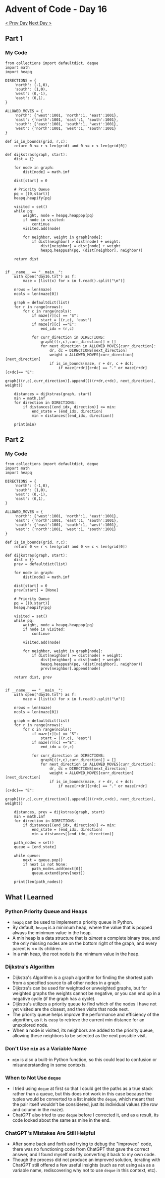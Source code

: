 # Advent of Code - Day 16
[< Prev Day](day15.html) [Next Day >](day17.html)

## Part 1
### My Code
```{.python .numberLines}
from collections import defaultdict, deque
import math
import heapq

DIRECTIONS = {
    'north': (-1,0),
    'south': (1,0),
    'west': (0,-1),
    'east': (0,1),
}

ALLOWED_MOVES = {
    'north': {'west':1001, 'north':1, 'east':1001},
    'east': {'north':1001, 'east':1, 'south':1001},
    'south': {'east':1001, 'south':1, 'west':1001},
    'west': {'north':1001, 'west':1, 'south':1001}
}

def is_in_bounds(grid, r,c):
    return 0 <= r < len(grid) and 0 <= c < len(grid[0])

def dijkstras(graph, start):
    dist = {}

    for node in graph:
        dist[node] = math.inf

    dist[start] = 0

    # Priority Queue
    pq = [(0,start)]
    heapq.heapify(pq)

    visited = set()
    while pq:
        weight, node = heapq.heappop(pq)
        if node in visited:
            continue
        visited.add(node)
        
        for neighbor, weight in graph[node]:
            if dist[neighbor] > dist[node] + weight:
                dist[neighbor] = dist[node] + weight
                heapq.heappush(pq, (dist[neighbor], neighbor))
    
    return dist


if __name__ == "__main__":
    with open("day16.txt") as f:
        maze = [list(x) for x in f.read().split("\n")]
    
    nrows = len(maze)
    ncols = len(maze[0])

    graph = defaultdict(list)
    for r in range(nrows):
        for c in range(ncols):
            if maze[r][c] == "S":
                start = ((r,c), 'east')
            if maze[r][c] =="E":
                end_idx = (r,c)

            for curr_direction in DIRECTIONS:
                graph[((r,c),curr_direction)] = []
                for next_direction in ALLOWED_MOVES[curr_direction]:
                    dr, dc = DIRECTIONS[next_direction]
                    weight = ALLOWED_MOVES[curr_direction][next_direction]
                    if is_in_bounds(maze, r + dr, c + dc):
                        if maze[r+dr][c+dc] == "." or maze[r+dr][c+dc]== "E":
                            graph[((r,c),curr_direction)].append((((r+dr,c+dc), next_direction), weight))

    distances = dijkstras(graph, start)
    min = math.inf
    for direction in DIRECTIONS:
        if distances[(end_idx, direction)] <= min:
            end_state = (end_idx, direction)
            min = distances[(end_idx, direction)]
    
    print(min)
```

## Part 2
### My Code
```{.python .numberLines}
from collections import defaultdict, deque
import math
import heapq

DIRECTIONS = {
    'north': (-1,0),
    'south': (1,0),
    'west': (0,-1),
    'east': (0,1),
}

ALLOWED_MOVES = {
    'north': {'west':1001, 'north':1, 'east':1001},
    'east': {'north':1001, 'east':1, 'south':1001},
    'south': {'east':1001, 'south':1, 'west':1001},
    'west': {'north':1001, 'west':1, 'south':1001}
}

def is_in_bounds(grid, r,c):
    return 0 <= r < len(grid) and 0 <= c < len(grid[0])

def dijkstras(graph, start):
    dist = {}
    prev = defaultdict(list)

    for node in graph:
        dist[node] = math.inf

    dist[start] = 0
    prev[start] = [None]

    # Priority Queue
    pq = [(0,start)]
    heapq.heapify(pq)

    visited = set()
    while pq:
        weight, node = heapq.heappop(pq)
        if node in visited:
            continue
        
        visited.add(node)
        
        for neighbor, weight in graph[node]:
            if dist[neighbor] >= dist[node] + weight:
                dist[neighbor] = dist[node] + weight
                heapq.heappush(pq, (dist[neighbor], neighbor))
                prev[neighbor].append(node)
    
    return dist, prev


if __name__ == "__main__":
    with open("day16.txt") as f:
        maze = [list(x) for x in f.read().split("\n")]
    
    nrows = len(maze)
    ncols = len(maze[0])

    graph = defaultdict(list)
    for r in range(nrows):
        for c in range(ncols):
            if maze[r][c] == "S":
                start = ((r,c), 'east')
            if maze[r][c] =="E":
                end_idx = (r,c)

            for curr_direction in DIRECTIONS:
                graph[((r,c),curr_direction)] = []
                for next_direction in ALLOWED_MOVES[curr_direction]:
                    dr, dc = DIRECTIONS[next_direction]
                    weight = ALLOWED_MOVES[curr_direction][next_direction]
                    if is_in_bounds(maze, r + dr, c + dc):
                        if maze[r+dr][c+dc] == "." or maze[r+dr][c+dc]== "E":
                            graph[((r,c),curr_direction)].append((((r+dr,c+dc), next_direction), weight))

    distances, prev = dijkstras(graph, start)
    min = math.inf
    for direction in DIRECTIONS:
        if distances[(end_idx, direction)] <= min:
            end_state = (end_idx, direction)
            min = distances[(end_idx, direction)]

    path_nodes = set()
    queue = [end_state]

    while queue:
        next = queue.pop()
        if next is not None:
            path_nodes.add(next[0])
            queue.extend(prev[next])
    
    print(len(path_nodes))
```

## What I Learned
### Python Priority Queue and Heaps
* `heapq` can be used to implement a priority queue in Python.
* By default, `heapq` is a minimum heap, where the value that is popped always the minimum value in the heap.
* A min heap is a data structure that is *almost* a complete binary tree, and the only missing nodes are on the bottom right of the graph, and every parent is <= its children.
* In a min heap, the root node is the minimum value in the heap.

### Dijkstra's Algorithm
* Dijkstra's Algorithm is a graph algorithm for finding the shortest path from a specified source to all other nodes in a graph.
* Dijkstra's can be used for weighted or unweighted graphs, but for weighted graphs the weights cannot be negative, or you can end up in a negative cycle (if the graph has a cycle).
* Dijkstra's utilizes a priority queue to find which of the nodes I have not yet visited are the closest, and then visits that node next.
* The priority queue helps improve the performance and efficiency of the algorithm, as it is easy to retrieve the current min distance for an unexplored node.
* When a node is visited, its neighbors are added to the priority queue, allowing these neighbors to be selected as the next possible visit.

### Don't Use `min` as a Variable Name
* `min` is also a built-in Python function, so this could lead to confusion or misunderstanding in some contexts.

### When to Not Use `deque`
* I tried using `deque` at first so that I could get the paths as a true stack rather than a queue, but this does not work in this case because the tuples would be converted to a list inside the `deque`, which meant that the pair itself wouldn't be considered, just its individual values (the row and column in the maze).
* ChatGPT also tried to use `deque` before I corrected it, and as a result, its code looked about the same as mine in the end.

### ChatGPT's Mistakes Are Still Helpful
* After some back and forth and trying to debug the "improved" code, there was no functioning code from ChatGPT that gave the correct answer, and I found myself mostly converting it back to my own code.
* Though the process did not produce an improved solution, iterating with ChatGPT still offered a few useful insights (such as not using `min` as a variable name, rediscovering why not to use `deque` in this context, etc).
